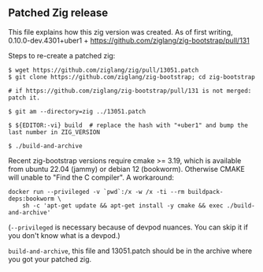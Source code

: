 Patched Zig release
-------------------

This file explains how this zig version was created. As of first writing,
0.10.0-dev.4301+uber1 + https://github.com/ziglang/zig-bootstrap/pull/131

Steps to re-create a patched zig:

```
$ wget https://github.com/ziglang/zig/pull/13051.patch
$ git clone https://github.com/ziglang/zig-bootstrap; cd zig-bootstrap

# if https://github.com/ziglang/zig-bootstrap/pull/131 is not merged: patch it.

$ git am --directory=zig ../13051.patch

$ ${EDITOR:-vi} build  # replace the hash with "+uber1" and bump the last number in ZIG_VERSION

$ ./build-and-archive
```

Recent zig-bootstrap versions require cmake >= 3.19, which is available from
ubuntu 22.04 (jammy) or debian 12 (bookworm). Otherwise CMAKE will unable to
"Find the C compiler". A workaround:

    docker run --privileged -v `pwd`:/x -w /x -ti --rm buildpack-deps:bookworm \
        sh -c 'apt-get update && apt-get install -y cmake && exec ./build-and-archive'

(`--privileged` is necessary because of devpod nuances. You can skip it if you
don't know what is a devpod.)

`build-and-archive`, this file and 13051.patch should be in the archive where
you got your patched zig.
